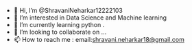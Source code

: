 - 👋 Hi, I’m @ShravaniNeharkar12222103
- 👀 I’m interested in Data Science and Machine learning
- 🌱 I’m currently learning python .
- 💞️ I’m looking to collaborate on ...
- 📫 How to reach me : email:shravani.neharkar18@gmail.com

<!---
ShravaniNeharkar12222103/ShravaniNeharkar12222103 is a ✨ special ✨ repository because its `README.md` (this file) appears on your GitHub profile.
You can click the Preview link to take a look at your changes.
--->
